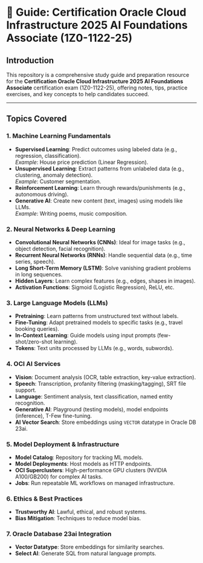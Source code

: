 # 📖 Guide: Certification Oracle Cloud Infrastructure 2025 AI Foundations Associate (1Z0-1122-25)

## Introduction
This repository is a comprehensive study guide and preparation resource for the **Certification Oracle Cloud Infrastructure 2025 AI Foundations Associate** certification exam (1Z0-1122-25), offering notes, tips, practice exercises, and key concepts to help candidates succeed.

---

## Topics Covered

### 1. **Machine Learning Fundamentals**
- **Supervised Learning**: Predict outcomes using labeled data (e.g., regression, classification).  
  *Example*: House price prediction (Linear Regression).  
- **Unsupervised Learning**: Extract patterns from unlabeled data (e.g., clustering, anomaly detection).  
  *Example*: Customer segmentation.  
- **Reinforcement Learning**: Learn through rewards/punishments (e.g., autonomous driving).  
- **Generative AI**: Create new content (text, images) using models like LLMs.  
  *Example*: Writing poems, music composition.  

### 2. **Neural Networks & Deep Learning**
- **Convolutional Neural Networks (CNNs)**: Ideal for image tasks (e.g., object detection, facial recognition).  
- **Recurrent Neural Networks (RNNs)**: Handle sequential data (e.g., time series, speech).  
- **Long Short-Term Memory (LSTM)**: Solve vanishing gradient problems in long sequences.  
- **Hidden Layers**: Learn complex features (e.g., edges, shapes in images).  
- **Activation Functions**: Sigmoid (Logistic Regression), ReLU, etc.  

### 3. **Large Language Models (LLMs)**
- **Pretraining**: Learn patterns from unstructured text without labels.  
- **Fine-Tuning**: Adapt pretrained models to specific tasks (e.g., travel booking queries).  
- **In-Context Learning**: Guide models using input prompts (few-shot/zero-shot learning).  
- **Tokens**: Text units processed by LLMs (e.g., words, subwords).  

### 4. **OCI AI Services**
- **Vision**: Document analysis (OCR, table extraction, key-value extraction).  
- **Speech**: Transcription, profanity filtering (masking/tagging), SRT file support.  
- **Language**: Sentiment analysis, text classification, named entity recognition.  
- **Generative AI**: Playground (testing models), model endpoints (inference), T-Few fine-tuning.  
- **AI Vector Search**: Store embeddings using `VECTOR` datatype in Oracle DB 23ai.  

### 5. **Model Deployment & Infrastructure**
- **Model Catalog**: Repository for tracking ML models.  
- **Model Deployments**: Host models as HTTP endpoints.  
- **OCI Superclusters**: High-performance GPU clusters (NVIDIA A100/GB200) for complex AI tasks.  
- **Jobs**: Run repeatable ML workflows on managed infrastructure.  

### 6. **Ethics & Best Practices**
- **Trustworthy AI**: Lawful, ethical, and robust systems.  
- **Bias Mitigation**: Techniques to reduce model bias.  

### 7. **Oracle Database 23ai Integration**
- **Vector Datatype**: Store embeddings for similarity searches.  
- **Select AI**: Generate SQL from natural language prompts.  
